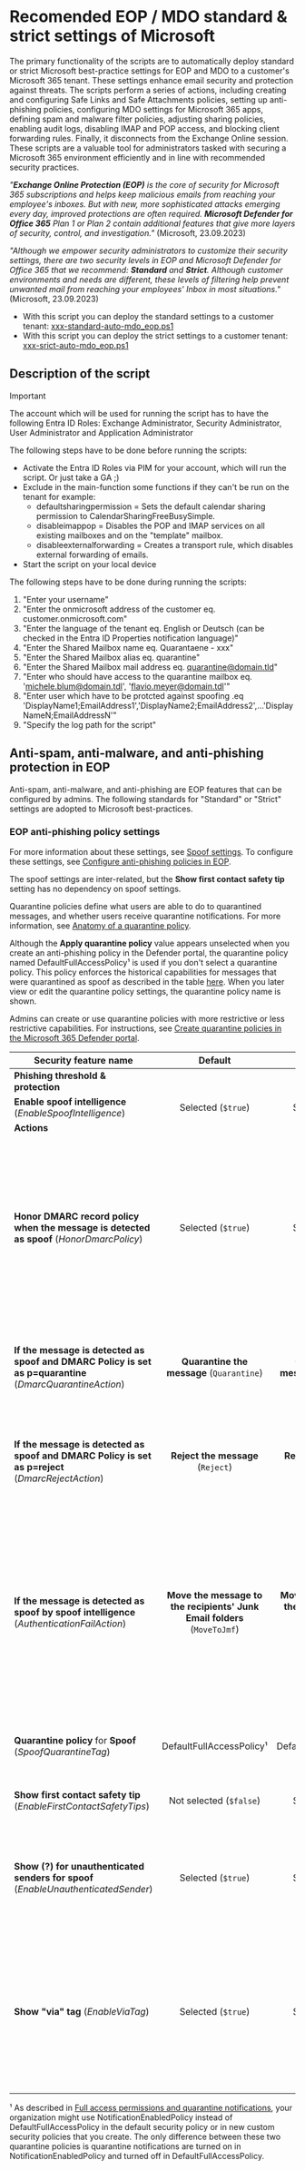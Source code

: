 # Recomended EOP / MDO standard & strict settings of Microsoft

The primary functionality of the scripts are to automatically deploy standard or strict Microsoft best-practice settings for EOP and MDO to a customer's Microsoft 365 tenant. These settings enhance email security and protection against threats.
The scripts perform a series of actions, including creating and configuring Safe Links and Safe Attachments policies, setting up anti-phishing policies, configuring MDO settings for Microsoft 365 apps, defining spam and malware filter policies, adjusting sharing policies, enabling audit logs, disabling IMAP and POP access, and blocking client forwarding rules. Finally, it disconnects from the Exchange Online session.
These scripts are a valuable tool for administrators tasked with securing a Microsoft 365 environment efficiently and in line with recommended security practices.

*"**Exchange Online Protection (EOP)** is the core of security for Microsoft 365 subscriptions and helps keep malicious emails from reaching your employee's inboxes. But with new, more sophisticated attacks emerging every day, improved protections are often required. **Microsoft Defender for Office 365** Plan 1 or Plan 2 contain additional features that give more layers of security, control, and investigation."* (Microsoft, 23.09.2023)

*"Although we empower security administrators to customize their security settings, there are two security levels in EOP and Microsoft Defender for Office 365 that we recommend: **Standard** and **Strict**. Although customer environments and needs are different, these levels of filtering help prevent unwanted mail from reaching your employees' Inbox in most situations."* (Microsoft, 23.09.2023)


* With this script you can deploy the standard settings to a customer tenant: [xxx-standard-auto-mdo_eop.ps1](https://github.com/Quattro99/PowerShellScripts/blob/main/Exchange%20Online/EOP_MDO/xxx-standard-auto-mdo_eop.ps1)
* With this script you can deploy the strict settings to a customer tenant: [xxx-srict-auto-mdo_eop.ps1](https://github.com/Quattro99/PowerShellScripts/blob/main/Exchange%20Online/EOP_MDO/xxx-strict-auto-mdo_eop.ps1)

## Description of the script
> [!IMPORTANT]
> The account which will be used for running the script has to have the following Entra ID Roles: Exchange Administrator, Security Administrator, User Administrator and Application Administrator

The following steps have to be done before running the scripts: 
*   Activate the Entra ID Roles via PIM for your account, which will run the script. Or just take a GA ;)
*   Exclude in the main-function some functions if they can't be run on the tenant for example:  
    *   defaultsharingpermission = Sets the default calendar sharing permission to CalendarSharingFreeBusySimple.
    *   disableimappop = Disables the POP and IMAP services on all existing mailboxes and on the "template" mailbox.
    *   disableexternalforwarding = Creates a transport rule, which disables external forwarding of emails.
*   Start the script on your local device

The following steps have to be done during running the scripts:
1.  "Enter your username"
2.  "Enter the onmicrosoft address of the customer eq. customer.onmicrosoft.com"
3.  "Enter the language of the tenant eq. English or Deutsch (can be checked in the Entra ID Properties notification language)"
4.  "Enter the Shared Mailbox name eq. Quarantaene - xxx"
5.  "Enter the Shared Mailbox alias eq. quarantine"
6.  "Enter the Shared Mailbox mail address eq. quarantine@domain.tld"
7.  "Enter who should have access to the quarantine mailbox eq. 'michele.blum@domain.tdl', 'flavio.meyer@domain.tdl'"
8.  "Enter user which have to be protcted against spoofing .eq 'DisplayName1;EmailAddress1','DisplayName2;EmailAddress2',...'DisplayNameN;EmailAddressN'"
9.  "Specify the log path for the script"

## Anti-spam, anti-malware, and anti-phishing protection in EOP

Anti-spam, anti-malware, and anti-phishing are EOP features that can be configured by admins. The following standards for "Standard" or "Strict" settings are adopted to Microsoft best-practices.

### EOP anti-phishing policy settings

For more information about these settings, see [Spoof settings](https://learn.microsoft.com/en-us/microsoft-365/security/office-365-security/anti-phishing-policies-about?view=o365-worldwide#spoof-settings). To configure these settings, see [Configure anti-phishing policies in EOP](https://learn.microsoft.com/en-us/microsoft-365/security/office-365-security/anti-phishing-policies-eop-configure?view=o365-worldwide).

The spoof settings are inter-related, but the **Show first contact safety tip** setting has no dependency on spoof settings.

Quarantine policies define what users are able to do to quarantined messages, and whether users receive quarantine notifications. For more information, see [Anatomy of a quarantine policy](https://learn.microsoft.com/en-us/microsoft-365/security/office-365-security/quarantine-policies?view=o365-worldwide#anatomy-of-a-quarantine-policy).

Although the **Apply quarantine policy** value appears unselected when you create an anti-phishing policy in the Defender portal, the quarantine policy named DefaultFullAccessPolicy¹ is used if you don't select a quarantine policy. This policy enforces the historical capabilities for messages that were quarantined as spoof as described in the table [here](https://learn.microsoft.com/en-us/microsoft-365/security/office-365-security/quarantine-end-user?view=o365-worldwide). When you later view or edit the quarantine policy settings, the quarantine policy name is shown.

Admins can create or use quarantine policies with more restrictive or less restrictive capabilities. For instructions, see [Create quarantine policies in the Microsoft 365 Defender portal](https://learn.microsoft.com/en-us/microsoft-365/security/office-365-security/quarantine-policies?view=o365-worldwide#step-1-create-quarantine-policies-in-the-microsoft-365-defender-portal).

|Security feature name|Default|Standard|Strict|Comment|
|---|:---:|:---:|:---:|---|
|**Phishing threshold & protection**|||||
|**Enable spoof intelligence** (_EnableSpoofIntelligence_)|Selected (`$true`)|Selected (`$true`)|Selected (`$true`)||
|**Actions**|||||
|**Honor DMARC record policy when the message is detected as spoof** (_HonorDmarcPolicy_)|Selected (`$true`)|Selected (`$true`)|Selected (`$true`)|When this setting is turned on, you control what happens to messages where the sender fails explicit [DMARC](https://learn.microsoft.com/en-us/microsoft-365/security/office-365-security/email-authentication-dmarc-configure?view=o365-worldwide) checks when the policy action in the DMARC TXT record is set to `p=quarantine` or `p=reject`. For more information, see [Spoof protection and sender DMARC policies](https://learn.microsoft.com/en-us/microsoft-365/security/office-365-security/anti-phishing-policies-about?view=o365-worldwide#spoof-protection-and-sender-dmarc-policies).|
|**If the message is detected as spoof and DMARC Policy is set as p=quarantine** (_DmarcQuarantineAction_)|**Quarantine the message** (`Quarantine`)|**Quarantine the message** (`Quarantine`)|**Quarantine the message** (`Quarantine`)|This action is meaningful only when **Honor DMARC record policy when the message is detected as spoof** is turned on.|
|**If the message is detected as spoof and DMARC Policy is set as p=reject** (_DmarcRejectAction_)|**Reject the message** (`Reject`)|**Reject the message** (`Reject`)|**Reject the message** (`Reject`)|This action is meaningful only when **Honor DMARC record policy when the message is detected as spoof** is turned on.|
|**If the message is detected as spoof by spoof intelligence** (_AuthenticationFailAction_)|**Move the message to the recipients' Junk Email folders** (`MoveToJmf`)|**Move the message to the recipients' Junk Email folders** (`MoveToJmf`)|**Quarantine the message** (`Quarantine`)|This setting applies to spoofed senders that were automatically blocked as shown in the [spoof intelligence insight](https://learn.microsoft.com/en-us/microsoft-365/security/office-365-security/anti-spoofing-spoof-intelligence?view=o365-worldwide) or manually blocked in the [Tenant Allow/Block List](https://learn.microsoft.com/en-us/microsoft-365/security/office-365-security/tenant-allow-block-list-email-spoof-configure?view=o365-worldwide#create-block-entries-for-spoofed-senders). <br><br> If you select **Quarantine the message** as the action for the spoof verdict, an **Apply quarantine policy** box is available.|
|**Quarantine policy** for **Spoof** (_SpoofQuarantineTag_)|DefaultFullAccessPolicy¹|DefaultFullAccessPolicy|DefaultFullAccessWithNotificationPolicy|The quarantine policy is meaningful only if spoof detections are quarantined.|
|**Show first contact safety tip** (_EnableFirstContactSafetyTips_)|Not selected (`$false`)|Selected (`$true`)|Not selected (`$false`)|For more information, see [First contact safety tip](https://learn.microsoft.com/en-us/microsoft-365/security/office-365-security/anti-phishing-policies-about?view=o365-worldwide#first-contact-safety-tip).|
|**Show (?) for unauthenticated senders for spoof** (_EnableUnauthenticatedSender_)|Selected (`$true`)|Selected (`$true`)|Selected (`$true`)|Adds a question mark (?) to the sender's photo in Outlook for unidentified spoofed senders. For more information, see [Unauthenticated sender indicators](https://learn.microsoft.com/en-us/microsoft-365/security/office-365-security/anti-phishing-policies-about?view=o365-worldwide#unauthenticated-sender-indicators).|
|**Show "via" tag** (_EnableViaTag_)|Selected (`$true`)|Selected (`$true`)|Selected (`$true`)|Adds a via tag (chris@contoso.com via fabrikam.com) to the From address if it's different from the domain in the DKIM signature or the **MAIL FROM** address. <br><br> For more information, see [Unauthenticated sender indicators](https://learn.microsoft.com/en-us/microsoft-365/security/office-365-security/anti-phishing-policies-about?view=o365-worldwide#unauthenticated-sender-indicators).|

¹ As described in [Full access permissions and quarantine notifications](https://learn.microsoft.com/en-us/microsoft-365/security/office-365-security/quarantine-policies?view=o365-worldwide#full-access-permissions-and-quarantine-notifications), your organization might use NotificationEnabledPolicy instead of DefaultFullAccessPolicy in the default security policy or in new custom security policies that you create. The only difference between these two quarantine policies is quarantine notifications are turned on in NotificationEnabledPolicy and turned off in DefaultFullAccessPolicy.